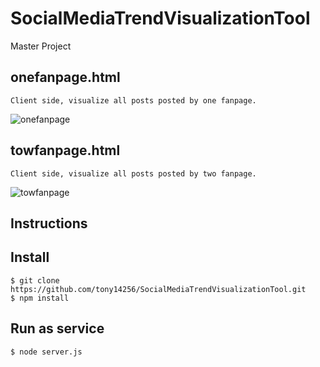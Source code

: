 # SocialMediaTrendVisualizationTool
Master Project

## onefanpage.html
	Client side, visualize all posts posted by one fanpage.	
	
![onefanpage](https://user-images.githubusercontent.com/14973044/34138560-22ac5486-e4ab-11e7-90bf-7547abec6823.png)

## towfanpage.html
	Client side, visualize all posts posted by two fanpage.
	
![towfanpage](https://user-images.githubusercontent.com/14973044/34138764-3194badc-e4ac-11e7-9b0a-1cd3d5f502ee.png)

## Instructions

## Install
	$ git clone https://github.com/tony14256/SocialMediaTrendVisualizationTool.git
	$ npm install

## Run as service
	$ node server.js
